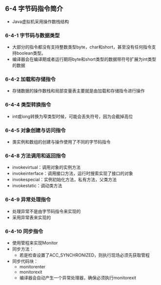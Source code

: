 ## 6-4 字节码指令简介

- Java虚拟机采用操作数栈结构

### 6-4-1 字节码与数据类型

- 大部分的指令都没有支持整数类型byte，char和short，甚至没有任何指令支持boolean类型。
- 编译器会在编译期或者运行期将byte和short类型的数据带符号扩展为int类型的数据

### 6-4-2 加载和存储指令

- 存储数据的操作数栈和局部变量表主要就是由加载和存储指令进行操作

### 6-4-4 类型转换指令

- int或long转换为窄类型时候，可能会丢失符号，因为会截掉高位

### 6-4-5 对象创建与访问指令

- 类实例和数组的创建与操作使用了不同的字节码指令

### 6-4-8 方法调用和返回指令

- invokevirtual：调用对象的实例方法
- invokeinterface：调用接口方法，运行时搜索实现了接口的对象
- invokespecial：实例初始化方法，私有方法，父类方法
- invokestatic：调动类方法

### 6-4-9 异常处理指令

- 处理异常不是由字节码指令来实现的
- 采用异常表来实现的

### 6-4-10 同步指令

- 使用管程来实现Monitor
- 同步方法：
  - 若是检查设置了ACC_SYNCHRONIZED，则执行现场必须先获取管程
- 同步代码块：
  - monitorenter
  - monitorexit
  - 编译器会自动产生一个异常处理器，确保必须执行monitorexit

